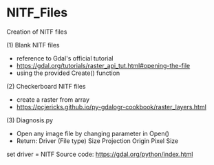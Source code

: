 # NITF_Files
Creation of NITF files 

(1) Blank NITF files 
- reference to Gdal's official tutorial 
- https://gdal.org/tutorials/raster_api_tut.html#opening-the-file
- using the provided Create() function 

(2) Checkerboard NITF files 
- create a raster from array 
- https://pcjericks.github.io/py-gdalogr-cookbook/raster_layers.html

(3) Diagnosis.py 
- Open any image file by changing parameter in Open() 
- Return:
  Driver (File type)
  Size 
  Projection
  Origin 
  Pixel Size 
 
set driver = NITF 
Source code: https://gdal.org/python/index.html



